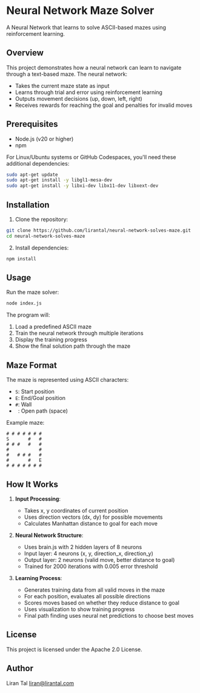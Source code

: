 # Neural Network Maze Solver

A Neural Network that learns to solve ASCII-based mazes using reinforcement learning.

## Overview

This project demonstrates how a neural network can learn to navigate through a text-based maze. The neural network:
- Takes the current maze state as input
- Learns through trial and error using reinforcement learning
- Outputs movement decisions (up, down, left, right)
- Receives rewards for reaching the goal and penalties for invalid moves

## Prerequisites

- Node.js (v20 or higher)
- npm

For Linux/Ubuntu systems or GitHub Codespaces, you'll need these additional dependencies:

```sh
sudo apt-get update
sudo apt-get install -y libgl1-mesa-dev
sudo apt-get install -y libxi-dev libx11-dev libxext-dev
```

## Installation

1. Clone the repository:
```sh
git clone https://github.com/lirantal/neural-network-solves-maze.git
cd neural-network-solves-maze
```

2. Install dependencies:
```sh
npm install
```

## Usage

Run the maze solver:

```sh
node index.js
```

The program will:
1. Load a predefined ASCII maze
2. Train the neural network through multiple iterations
3. Display the training progress
4. Show the final solution path through the maze

## Maze Format

The maze is represented using ASCII characters:
- `S`: Start position
- `E`: End/Goal position
- `#`: Wall
- ` `: Open path (space)

Example maze:

```
# # # # # # #
S       #   #
# # #   #   #
#           #
#   # # #   #
#       #   E
# # # # # # #
```

## How It Works

1. **Input Processing**:
   - Takes x, y coordinates of current position
   - Uses direction vectors (dx, dy) for possible movements
   - Calculates Manhattan distance to goal for each move

2. **Neural Network Structure**:
   - Uses brain.js with 2 hidden layers of 8 neurons
   - Input layer: 4 neurons (x, y, direction_x, direction_y)
   - Output layer: 2 neurons (valid move, better distance to goal)
   - Trained for 2000 iterations with 0.005 error threshold

3. **Learning Process**:
   - Generates training data from all valid moves in the maze
   - For each position, evaluates all possible directions
   - Scores moves based on whether they reduce distance to goal
   - Uses visualization to show training progress
   - Final path finding uses neural net predictions to choose best moves

## License

This project is licensed under the Apache 2.0 License.

## Author

Liran Tal <liran@lirantal.com>